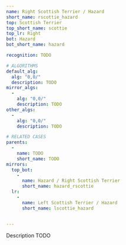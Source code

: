 ```yaml
---
name: Right Scottish Terrier / Hazard
short_name: rscottie_hazard
top: Scottish Terrier
top_short_name: scottie
top_lr: Right
bot: Hazard
bot_short_name: hazard

recognition: TODO

# ALGORITHMS
default_alg:
  alg: "0,0/"
  description: TODO
mirror_algs:
  -
    alg: "0,0/"
    description: TODO
other_algs:
  -
    alg: "0,0/"
    description: TODO

# RELATED CASES
parents:
  -
    name: TODO
    short_name: TODO
mirrors:
  top_bot:
    -
      name: Hazard / Right Scottish Terrier
      short_name: hazard_rscottie
  lr:
    -
      name: Left Scottish Terrier / Hazard
      short_name: lscottie_hazard


---
```


Description TODO


